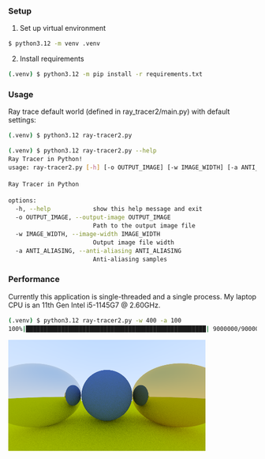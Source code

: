 ### Setup

1. Set up virtual environment

```bash
$ python3.12 -m venv .venv
```

2. Install requirements

```bash
(.venv) $ python3.12 -m pip install -r requirements.txt
```

### Usage

Ray trace default world (defined in ray\_tracer2/main.py) with default settings:
```bash
(.venv) $ python3.12 ray-tracer2.py
```

```bash
(.venv) $ python3.12 ray-tracer2.py --help
Ray Tracer in Python!
usage: ray-tracer2.py [-h] [-o OUTPUT_IMAGE] [-w IMAGE_WIDTH] [-a ANTI_ALIASING]

Ray Tracer in Python

options:
  -h, --help            show this help message and exit
  -o OUTPUT_IMAGE, --output-image OUTPUT_IMAGE
                        Path to the output image file
  -w IMAGE_WIDTH, --image-width IMAGE_WIDTH
                        Output image file width
  -a ANTI_ALIASING, --anti-aliasing ANTI_ALIASING
                        Anti-aliasing samples
```

### Performance

Currently this application is single-threaded and a single process. My laptop CPU is an 11th Gen Intel i5-1145G7 @ 2.60GHz.

```bash
(.venv) $ python3.12 ray-tracer2.py -w 400 -a 100
100%|███████████████████████████████████████████████████| 9000000/9000000 [18:09<00:00, 8259.10it/s]
```
![](output_image.png)
